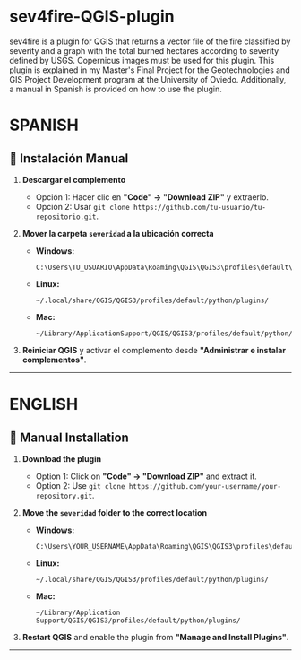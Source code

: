 # sev4fire-QGIS-plugin
sev4fire is a plugin for QGIS that returns a vector file of the fire classified by severity and a graph with the total burned hectares according to severity defined by USGS. Copernicus images must be used for this plugin.
This plugin is explained in my Master's Final Project for the Geotechnologies and GIS Project Development program at the University of Oviedo.
Additionally, a manual in Spanish is provided on how to use the plugin.

# SPANISH

## 📂 Instalación Manual  
1. **Descargar el complemento**  
   - Opción 1: Hacer clic en **"Code" → "Download ZIP"** y extraerlo.  
   - Opción 2: Usar `git clone https://github.com/tu-usuario/tu-repositorio.git`.  

2. **Mover la carpeta `severidad` a la ubicación correcta**  
   - **Windows:**  
     ```
     C:\Users\TU_USUARIO\AppData\Roaming\QGIS\QGIS3\profiles\default\python\plugins
     ```
   - **Linux:**  
     ```
     ~/.local/share/QGIS/QGIS3/profiles/default/python/plugins/
     ```
   - **Mac:**  
     ```
     ~/Library/ApplicationSupport/QGIS/QGIS3/profiles/default/python/plugins/
     ```

3. **Reiniciar QGIS** y activar el complemento desde **"Administrar e instalar complementos"**.

---

# ENGLISH

## 📂 Manual Installation  
1. **Download the plugin**  
   - Option 1: Click on **"Code" → "Download ZIP"** and extract it.  
   - Option 2: Use `git clone https://github.com/your-username/your-repository.git`.  

2. **Move the `severidad` folder to the correct location**  
   - **Windows:**  
     ```
     C:\Users\YOUR_USERNAME\AppData\Roaming\QGIS\QGIS3\profiles\default\python\plugins
     ```
   - **Linux:**  
     ```
     ~/.local/share/QGIS/QGIS3/profiles/default/python/plugins/
     ```
   - **Mac:**  
     ```
     ~/Library/Application Support/QGIS/QGIS3/profiles/default/python/plugins/
     ```

3. **Restart QGIS** and enable the plugin from **"Manage and Install Plugins"**.

---
